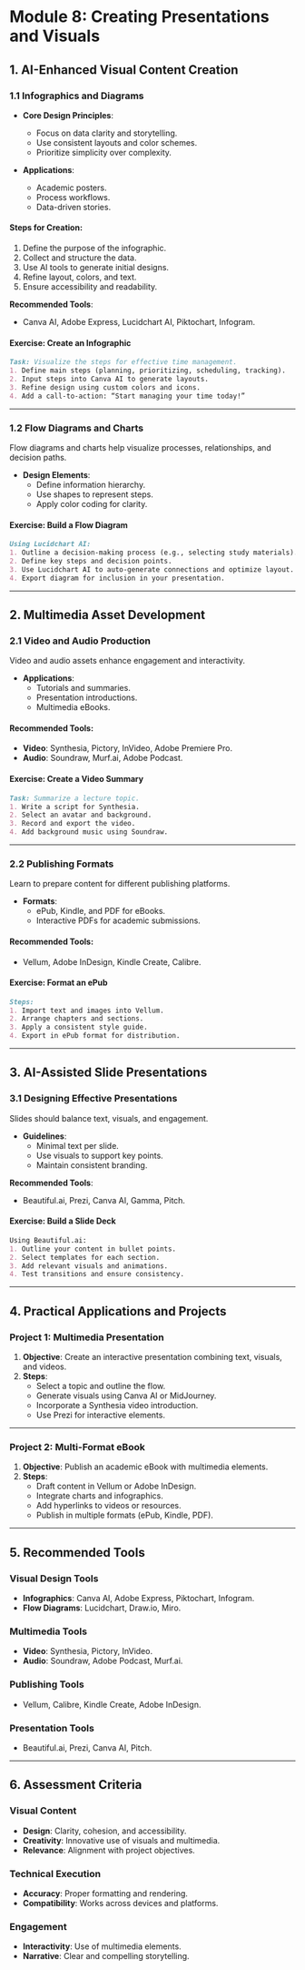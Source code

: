 # Module 8: Creating Presentations and Visuals

## 1. AI-Enhanced Visual Content Creation

### 1.1 Infographics and Diagrams
- **Core Design Principles**:
  - Focus on data clarity and storytelling.
  - Use consistent layouts and color schemes.
  - Prioritize simplicity over complexity.
  
- **Applications**:
  - Academic posters.
  - Process workflows.
  - Data-driven stories.

#### Steps for Creation:
1. Define the purpose of the infographic.
2. Collect and structure the data.
3. Use AI tools to generate initial designs.
4. Refine layout, colors, and text.
5. Ensure accessibility and readability.

**Recommended Tools**:
- Canva AI, Adobe Express, Lucidchart AI, Piktochart, Infogram.

#### Exercise: Create an Infographic
```markdown
Task: Visualize the steps for effective time management.
1. Define main steps (planning, prioritizing, scheduling, tracking).
2. Input steps into Canva AI to generate layouts.
3. Refine design using custom colors and icons.
4. Add a call-to-action: “Start managing your time today!”
```

---

### 1.2 Flow Diagrams and Charts
Flow diagrams and charts help visualize processes, relationships, and decision paths.

- **Design Elements**:
  - Define information hierarchy.
  - Use shapes to represent steps.
  - Apply color coding for clarity.

#### Exercise: Build a Flow Diagram
```markdown
Using Lucidchart AI:
1. Outline a decision-making process (e.g., selecting study materials).
2. Define key steps and decision points.
3. Use Lucidchart AI to auto-generate connections and optimize layout.
4. Export diagram for inclusion in your presentation.
```

---

## 2. Multimedia Asset Development

### 2.1 Video and Audio Production
Video and audio assets enhance engagement and interactivity.

- **Applications**:
  - Tutorials and summaries.
  - Presentation introductions.
  - Multimedia eBooks.

#### Recommended Tools:
- **Video**: Synthesia, Pictory, InVideo, Adobe Premiere Pro.
- **Audio**: Soundraw, Murf.ai, Adobe Podcast.

#### Exercise: Create a Video Summary
```markdown
Task: Summarize a lecture topic.
1. Write a script for Synthesia.
2. Select an avatar and background.
3. Record and export the video.
4. Add background music using Soundraw.
```

---

### 2.2 Publishing Formats
Learn to prepare content for different publishing platforms.

- **Formats**:
  - ePub, Kindle, and PDF for eBooks.
  - Interactive PDFs for academic submissions.

#### Recommended Tools:
- Vellum, Adobe InDesign, Kindle Create, Calibre.

#### Exercise: Format an ePub
```markdown
Steps:
1. Import text and images into Vellum.
2. Arrange chapters and sections.
3. Apply a consistent style guide.
4. Export in ePub format for distribution.
```

---

## 3. AI-Assisted Slide Presentations

### 3.1 Designing Effective Presentations
Slides should balance text, visuals, and engagement.

- **Guidelines**:
  - Minimal text per slide.
  - Use visuals to support key points.
  - Maintain consistent branding.

**Recommended Tools**:
- Beautiful.ai, Prezi, Canva AI, Gamma, Pitch.

#### Exercise: Build a Slide Deck
```markdown
Using Beautiful.ai:
1. Outline your content in bullet points.
2. Select templates for each section.
3. Add relevant visuals and animations.
4. Test transitions and ensure consistency.
```

---

## 4. Practical Applications and Projects

### Project 1: Multimedia Presentation
1. **Objective**: Create an interactive presentation combining text, visuals, and videos.
2. **Steps**:
   - Select a topic and outline the flow.
   - Generate visuals using Canva AI or MidJourney.
   - Incorporate a Synthesia video introduction.
   - Use Prezi for interactive elements.

---

### Project 2: Multi-Format eBook
1. **Objective**: Publish an academic eBook with multimedia elements.
2. **Steps**:
   - Draft content in Vellum or Adobe InDesign.
   - Integrate charts and infographics.
   - Add hyperlinks to videos or resources.
   - Publish in multiple formats (ePub, Kindle, PDF).

---

## 5. Recommended Tools

### Visual Design Tools
- **Infographics**: Canva AI, Adobe Express, Piktochart, Infogram.
- **Flow Diagrams**: Lucidchart, Draw.io, Miro.

### Multimedia Tools
- **Video**: Synthesia, Pictory, InVideo.
- **Audio**: Soundraw, Adobe Podcast, Murf.ai.

### Publishing Tools
- Vellum, Calibre, Kindle Create, Adobe InDesign.

### Presentation Tools
- Beautiful.ai, Prezi, Canva AI, Pitch.

---

## 6. Assessment Criteria

### Visual Content
- **Design**: Clarity, cohesion, and accessibility.
- **Creativity**: Innovative use of visuals and multimedia.
- **Relevance**: Alignment with project objectives.

### Technical Execution
- **Accuracy**: Proper formatting and rendering.
- **Compatibility**: Works across devices and platforms.

### Engagement
- **Interactivity**: Use of multimedia elements.
- **Narrative**: Clear and compelling storytelling.

